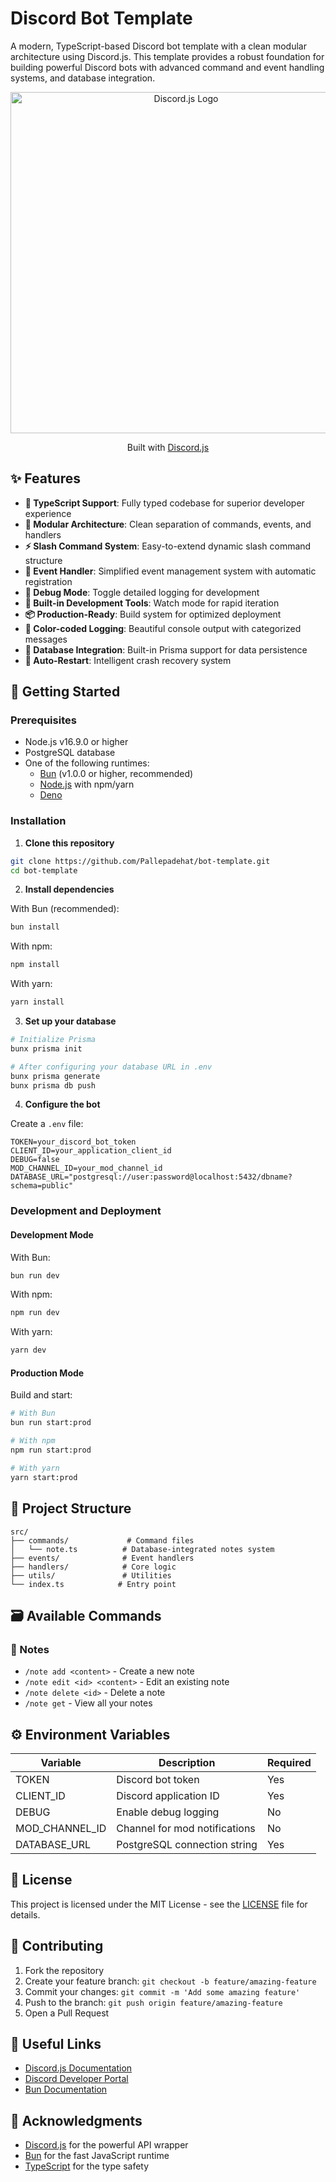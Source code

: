 # Discord Bot Template

A modern, TypeScript-based Discord bot template with a clean modular architecture using Discord.js. This template provides a robust foundation for building powerful Discord bots with advanced command and event handling systems, and database integration.

<div align="center">
  <img alt="Discord.js Logo" src="https://discord.js.org/static/logo.svg" width="546" />
  <br>
  <p>Built with <a href="https://discord.js.org">Discord.js</a></p>
</div>

## ✨ Features

- **🚀 TypeScript Support**: Fully typed codebase for superior developer experience
- **📁 Modular Architecture**: Clean separation of commands, events, and handlers
- **⚡ Slash Command System**: Easy-to-extend dynamic slash command structure
- **🔄 Event Handler**: Simplified event management system with automatic registration
- **🐛 Debug Mode**: Toggle detailed logging for development
- **🔧 Built-in Development Tools**: Watch mode for rapid iteration
- **📦 Production-Ready**: Build system for optimized deployment
- **🎨 Color-coded Logging**: Beautiful console output with categorized messages
- **💾 Database Integration**: Built-in Prisma support for data persistence
- **🔄 Auto-Restart**: Intelligent crash recovery system

## 🚀 Getting Started

### Prerequisites

- Node.js v16.9.0 or higher
- PostgreSQL database
- One of the following runtimes:
  - [Bun](https://bun.sh/) (v1.0.0 or higher, recommended)
  - [Node.js](https://nodejs.org/) with npm/yarn
  - [Deno](https://deno.land/)

### Installation

1. **Clone this repository**

```bash
git clone https://github.com/Pallepadehat/bot-template.git
cd bot-template
```

2. **Install dependencies**

With Bun (recommended):

```bash
bun install
```

With npm:

```bash
npm install
```

With yarn:

```bash
yarn install
```

3. **Set up your database**

```bash
# Initialize Prisma
bunx prisma init

# After configuring your database URL in .env
bunx prisma generate
bunx prisma db push
```

4. **Configure the bot**

Create a `.env` file:

```env
TOKEN=your_discord_bot_token
CLIENT_ID=your_application_client_id
DEBUG=false
MOD_CHANNEL_ID=your_mod_channel_id
DATABASE_URL="postgresql://user:password@localhost:5432/dbname?schema=public"
```

### Development and Deployment

#### Development Mode

With Bun:

```bash
bun run dev
```

With npm:

```bash
npm run dev
```

With yarn:

```bash
yarn dev
```

#### Production Mode

Build and start:

```bash
# With Bun
bun run start:prod

# With npm
npm run start:prod

# With yarn
yarn start:prod
```

## 📁 Project Structure

```
src/
├── commands/             # Command files
│   └── note.ts          # Database-integrated notes system
├── events/              # Event handlers
├── handlers/            # Core logic
├── utils/               # Utilities
└── index.ts            # Entry point
```

## 🗃️ Available Commands

### 📝 Notes

- `/note add <content>` - Create a new note
- `/note edit <id> <content>` - Edit an existing note
- `/note delete <id>` - Delete a note
- `/note get` - View all your notes

## ⚙️ Environment Variables

| Variable       | Description                   | Required |
| -------------- | ----------------------------- | -------- |
| TOKEN          | Discord bot token             | Yes      |
| CLIENT_ID      | Discord application ID        | Yes      |
| DEBUG          | Enable debug logging          | No       |
| MOD_CHANNEL_ID | Channel for mod notifications | No       |
| DATABASE_URL   | PostgreSQL connection string  | Yes      |

## 📄 License

This project is licensed under the MIT License - see the [LICENSE](LICENSE) file for details.

## 🤝 Contributing

1. Fork the repository
2. Create your feature branch: `git checkout -b feature/amazing-feature`
3. Commit your changes: `git commit -m 'Add some amazing feature'`
4. Push to the branch: `git push origin feature/amazing-feature`
5. Open a Pull Request

## 🔗 Useful Links

- [Discord.js Documentation](https://discord.js.org/#/docs/main/stable/general/welcome)
- [Discord Developer Portal](https://discord.com/developers/applications)
- [Bun Documentation](https://bun.sh/docs)

## 🙏 Acknowledgments

- [Discord.js](https://discord.js.org/) for the powerful API wrapper
- [Bun](https://bun.sh/) for the fast JavaScript runtime
- [TypeScript](https://www.typescriptlang.org/) for the type safety
